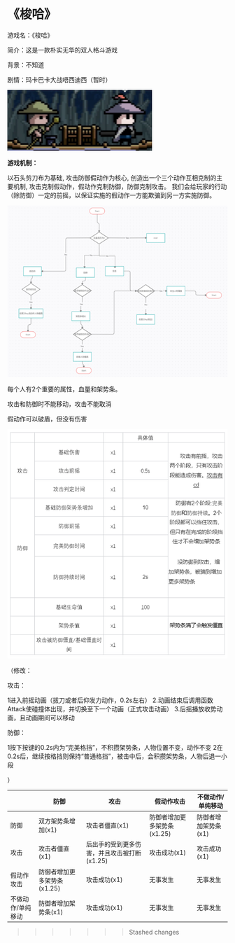 # 《梭哈》

游戏名：《梭哈》

简介：这是一款朴实无华的双人格斗游戏





背景：不知道

剧情：玛卡巴卡大战唔西迪西（暂时）

![uTools_1656845491796](.\MdImg\uTools_1656845491796.png)



**游戏机制：**

以石头剪刀布为基础, 攻击防御假动作为核心,  创造出一个三个动作互相克制的主要机制, 攻击克制假动作，假动作克制防御，防御克制攻击。 我们会给玩家的行动（除防御）一定的前摇，以保证实施的假动作一方能欺骗到另一方实施防御。

![uTools_1656845533178](.\MdImg\uTools_1656845533178.png)







每个人有2个重要的属性，血量和架势条。

攻击和防御时不能移动，攻击不能取消

假动作可以破盾，但没有伤害



![uTools_1656845642711](.\MdImg\uTools_1656845642711.png)

（修改：

攻击：

1进入前摇动画（拔刀或者后仰发力动作，0.2s左右）
2.动画结束后调用函数Attack使碰撞体出现，并切换至下一个动画（正式攻击动画）
3.后摇播放收势动画，且动画期间可以移动

防御：

1按下按键的0.2s内为“完美格挡”，不积攒架势条，人物位置不变，动作不变
2在0.2s后，继续按格挡则保持“普通格挡”，被击中后，会积攒架势条，人物后退一小段

）



|                   | 防御                        | 攻击                                        | 假动作攻击                  | 不做动作/单纯移动    |
| ----------------- | --------------------------- | ------------------------------------------- | --------------------------- | -------------------- |
| 防御              | 双方架势条增加(x1)          | 攻击者僵直(x1)                              | 防御者增加更多架势条(x1.25) | 防御者增加架势条(x1) |
| 攻击              | 攻击者僵直(x1)              | 后出手的受到更多伤害，并且攻击被打断(x1.25) | 攻击成功(x1)                | 攻击成功(x1)         |
| 假动作攻击        | 防御者增加更多架势条(x1.25) | 攻击成功(x1)                                | 无事发生                    | 无事发生             |
| 不做动作/单纯移动 | 防御者增加架势条(x1)        | 攻击成功(x1)                                | 无事发生                    | 无事发生             |
>>>>>>> Stashed changes
